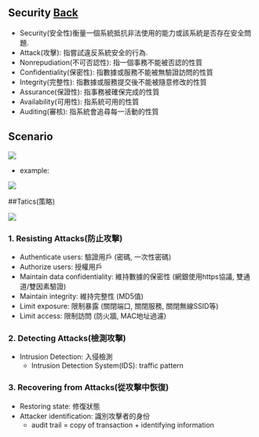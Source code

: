 ## Security	[Back](./../QA.md)
- Security(安全性)衡量一個系統抵抗非法使用的能力或該系統是否存在安全問題.
- Attack(攻擊): 指嘗試違反系統安全的行為.
- Nonrepudiation(不可否認性): 指一個事務不能被否認的性質
- Confidentiality(保密性): 指數據或服務不能被無驗證訪問的性質
- Integrity(完整性): 指數據或服務提交後不能被隨意修改的性質
- Assurance(保證性): 指事務被確保完成的性質
- Availability(可用性): 指系統可用的性質
- Auditing(審核): 指系統會追尋每一活動的性質

## Scenario

<img src="./scenario_list.png">

- example:

<img src="./security_scenario.png">

##Tatics(策略)

<img src="./security_tactics.png">

### 1. Resisting Attacks(防止攻擊)
- Authenticate users: 驗證用戶 (密碼, 一次性密碼)
- Authorize users: 授權用戶
- Maintain data confidentiality: 維持數據的保密性 (網銀使用https協議, 雙通道/雙因素驗證)
- Maintain integrity: 維持完整性 (MD5值)
- Limit exposure: 限制暴露 (關閉端口, 關閉服務, 關閉無線SSID等)
- Limit access: 限制訪問 (防火牆, MAC地址過濾)

### 2. Detecting Attacks(檢測攻擊)
- Intrusion Detection: 入侵檢測
	- Intrusion Detection System(IDS): traffic pattern

### 3. Recovering from Attacks(從攻擊中恢復)
- Restoring state: 修復狀態
- Attacker identification: 識別攻擊者的身份
	- audit trail = copy of transaction + identifying information
